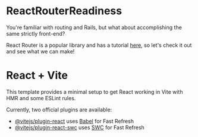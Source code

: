 # ReactRouterReadiness
You're familiar with routing and Rails, but what about accomplishing the same strictly front-end?

React Router is a popular library and has a tutorial [here](https://reactrouter.com/en/main/start/tutorial), so let's check it out and see what we can make!

# React + Vite

This template provides a minimal setup to get React working in Vite with HMR and some ESLint rules.

Currently, two official plugins are available:

- [@vitejs/plugin-react](https://github.com/vitejs/vite-plugin-react/blob/main/packages/plugin-react/README.md) uses [Babel](https://babeljs.io/) for Fast Refresh
- [@vitejs/plugin-react-swc](https://github.com/vitejs/vite-plugin-react-swc) uses [SWC](https://swc.rs/) for Fast Refresh

